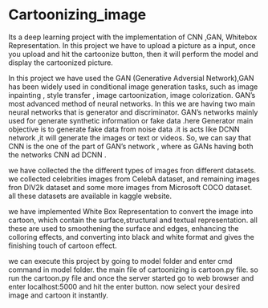 # Cartoonizing_image

Its a deep learning project with the implementation of CNN ,GAN, Whitebox Representation. In this project we have to upload a picture as a input, once you upload and hit the cartoonize button, then it will perform the model and display the cartoonized picture.

In this project we have used the GAN (Generative Adversial Network),GAN has been widely used in conditional image generation tasks, such as image inpainting , style transfer , image cartoonization, image colorization. GAN’s most advanced method of neural networks. In this we are having two main neural networks that is generator and discriminator. GAN’s networks mainly used for generate synthetic information or fake data .here Generator main objective is to generate fake data from noise data .it is acts like DCNN network ,it will generate the images or text or videos. So, we can say that CNN is the one of the part of GAN’s network , where as GANs having both the networks CNN ad DCNN .

we have collected the the different types of images fron different datasets. we collected celebrities images from CelebA dataset, and remaining images fron DIV2k dataset and some more images from Microsoft COCO dataset. all these datasets are available in kaggle website.

we have implemented White Box Representation to convert the image into cartoon, which contain the surface,structural and textual representation. all these are used to smoothening the surface and edges, enhancing the colloring effects, and converting into black and white format and gives the finishing touch of cartoon effect.

we can execute this project by going to model folder and enter cmd command in model folder. the main file of cartoonizing is cartoon.py file. so run the cartoon.py file and once the server started go to web browser and enter localhost:5000 and hit the enter button. now select your desired image and cartoon it instantly. 
